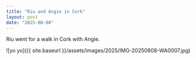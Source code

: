 ```yaml
---
title: "Riu and Angie in Cork"
layout: post
date: "2025-08-08"
---
```


Riu went for a walk in Cork with Angie.

![yo yo]({{ site.baseurl }}/assets/images/2025/IMG-20250808-WA0007.jpg)
